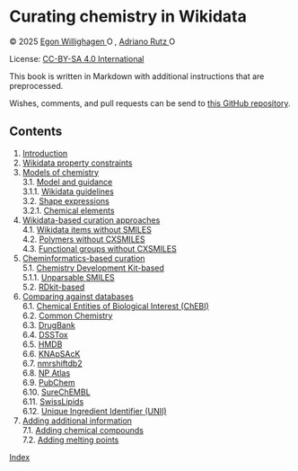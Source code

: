 # Curating chemistry in Wikidata

© 2025  <a href="https://orcid.org/0000-0001-7542-0286">Egon Willighagen <img src="/wikidata-chemistry-curation/images/ORCID-iD_icon_unauth_vector.svg" width="14" alt="ORCID Logo"/></a>,
  <a href="https://orcid.org/0000-0003-0443-9902">Adriano Rutz <img src="/wikidata-chemistry-curation/images/ORCID-iD_icon_unauth_vector.svg" width="14" alt="ORCID Logo"/></a>

License: [CC-BY-SA 4.0 International](https://creativecommons.org/licenses/by-sa/4.0/)

This book is written in Markdown with additional instructions that are preprocessed.

Wishes, comments, and pull requests can be send to
[this GitHub repository](https://github.com/BlueObelisk/wikidata-chemistry-curation).

## Contents

1. [Introduction](intro.md) <br />
2. [Wikidata property constraints](constraints.md) <br />
3. [Models of chemistry](models.md) <br />
3.1. [Model and guidance](models.md#model-and-guidance) <br />
3.1.1. [Wikidata guidelines](models.md#wikidata-guidelines) <br />
3.2. [Shape expressions](models.md#shape-expressions) <br />
3.2.1. [Chemical elements](models.md#chemical-elements) <br />
4. [Wikidata-based curation approaches](sparql.md) <br />
4.1. [Wikidata items without SMILES](sparql.md#wikidata-items-without-smiles) <br />
4.2. [Polymers without CXSMILES](sparql.md#polymers-without-cxsmiles) <br />
4.3. [Functional groups without CXSMILES](sparql.md#functional-groups-without-cxsmiles) <br />
5. [Cheminformatics-based curation](cheminf.md) <br />
5.1. [Chemistry Development Kit-based](cheminf.md#chemistry-development-kit-based) <br />
5.1.1. [Unparsable SMILES](cheminf.md#unparsable-smiles) <br />
5.2. [RDkit-based](cheminf.md#rdkit-based) <br />
6. [Comparing against databases](databases.md) <br />
6.1. [Chemical Entities of Biological Interest (ChEBI)](databases.md#chemical-entities-of-biological-interest-(chebi)) <br />
6.2. [Common Chemistry](databases.md#common-chemistry) <br />
6.3. [DrugBank](databases.md#drugbank) <br />
6.4. [DSSTox](databases.md#dsstox) <br />
6.5. [HMDB](databases.md#hmdb) <br />
6.6. [KNApSAcK](databases.md#knapsack) <br />
6.7. [nmrshiftdb2](databases.md#nmrshiftdb2) <br />
6.8. [NP Atlas](databases.md#np-atlas) <br />
6.9. [PubChem](databases.md#pubchem) <br />
6.10. [SureChEMBL](databases.md#surechembl) <br />
6.11. [SwissLipids](databases.md#swisslipids) <br />
6.12. [Unique Ingredient Identifier (UNII)](databases.md#unique-ingredient-identifier-(unii)) <br />
7. [Adding additional information](adding.md) <br />
7.1. [Adding chemical compounds](adding.md#adding-chemical-compounds) <br />
7.2. [Adding melting points](adding.md#adding-melting-points) <br />

[Index](indexList.md) <br />
